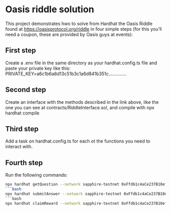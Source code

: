 # Oasis riddle solution

This project demonstrates hwo to solve from Hardhat the Oasis Riddle found at https://oasisprotocol.org/riddle in four simple steps (for this you'll need a coupon, these are provided by Oasis guys at events):

## First step

Create a .env file in the same directory as your hardhat.config.ts file and paste your private key like this: PRIVATE_KEY=a6c1b6a8d13c51b3c1a6d841b351c..............

## Second step

Create an interface with the methods described in the link above, like the one you can see at contracts/RiddleInterface.sol, and compile with npx hardhat compile

## Third step

Add a task on hardhat.config.ts for each ot the functions you need to interact with.

## Fourth step

Run the following commands:
```bash
npx hardhat getQuestion --network sapphire-testnet 0xFfdb1c4aCe237B10ef5Bd83ec2e6E24D2784225c <coupon code>
```bash
npx hardhat submitAnswer --network sapphire-testnet 0xFfdb1c4aCe237B10ef5Bd83ec2e6E24D2784225c <coupon code> <answer>
```bash
npx hardhat claimReward --network sapphire-testnet 0xFfdb1c4aCe237B10ef5Bd83ec2e6E24D2784225c <coupon code>
